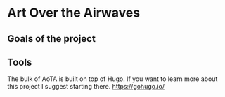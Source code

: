 # Art Over the Airwaves 

## Goals of the project

## Tools 
The bulk of AoTA is built on top of Hugo. If you want to learn more about this project
I suggest starting there. 
https://gohugo.io/


